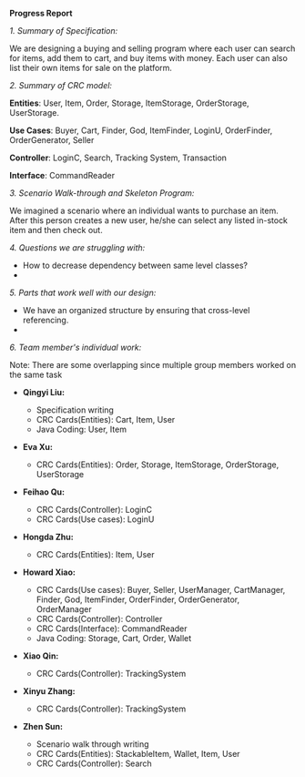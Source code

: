 **Progress Report**

*1. Summary of Specification:*

We are designing a buying and selling program where each user can search for items, add them to cart, and buy items with money. Each user can also list their own items for sale on the platform.

*2. Summary of CRC model:*

**Entities**: User, Item, Order, Storage, ItemStorage, OrderStorage, UserStorage.

**Use Cases**: Buyer, Cart, Finder, God, ItemFinder, LoginU, OrderFinder, OrderGenerator, Seller

**Controller**: LoginC, Search, Tracking System, Transaction

**Interface**: CommandReader

*3. Scenario Walk-through and Skeleton Program:*

We imagined a scenario where an individual wants to purchase an item. After this person creates a new user, 
he/she can select any listed in-stock item and then check out.

*4. Questions we are struggling with:*

- How to decrease dependency between same level classes?
- 

*5. Parts that work well with our design:*

- We have an organized structure by ensuring that cross-level referencing. 
- 

*6. Team member's individual work:*   

Note: There are some overlapping since multiple group members worked on the same task 

- **Qingyi Liu:** 
  - Specification writing 
  - CRC Cards(Entities): Cart, Item, User
  - Java Coding: User, Item


- **Eva Xu:** 
  - CRC Cards(Entities): Order, Storage, ItemStorage, OrderStorage, UserStorage


- **Feihao Qu:** 
  - CRC Cards(Controller): LoginC
  - CRC Cards(Use cases): LoginU


- **Hongda Zhu:** 
  - CRC Cards(Entities): Item, User


- **Howard Xiao:** 
  - CRC Cards(Use cases): Buyer, Seller, UserManager, CartManager, Finder, God, ItemFinder, OrderFinder, OrderGenerator, OrderManager
  - CRC Cards(Controller): Controller
  - CRC Cards(Interface): CommandReader
  - Java Coding: Storage, Cart, Order, Wallet


- **Xiao Qin:** 
  - CRC Cards(Controller): TrackingSystem


- **Xinyu Zhang:** 
  - CRC Cards(Controller): TrackingSystem


- **Zhen Sun:** 
  - Scenario walk through writing 
  - CRC Cards(Entities): StackableItem, Wallet, Item, User
  - CRC Cards(Controller): Search
